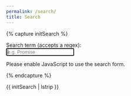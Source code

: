 ```yaml
---
permalink: /search/
title: Search
---
```


{% capture initSearch %}

<form id="search-form" action="">
  <label class="label" for="search">Search term (accepts a regex):</label>
  <br/>
  <input class="input" id="search" type="text" name="search" 
        autofocus 
        placeholder="e.g. Promise" 
        autocomplete="off">
  
  <ul class="list  list--results" id="list">
  </ul>
</form>

<script type="text/javascript" src='ull-mii-sytws-2425.github.io/intro2sd-rebeca-rodriguez-alu0101394763/assets/src/fetch.js'></script>
<script type="text/javascript" src='ull-mii-sytws-2425.github.io/intro2sd-rebeca-rodriguez-alu0101394763/assets/src/search.js'></script>

<script type="text/javascript">

  const search = new JekyllSearch(
    '{{site.url}}/assets/src/search.json',
    '#search',
    '#list',
    '{{ site.baseurl }}' // put here your /baseurl/
  );
  search.init(); 
  
</script>

<noscript>Please enable JavaScript to use the search form.</noscript>

{% endcapture %}

{{ initSearch | lstrip }}